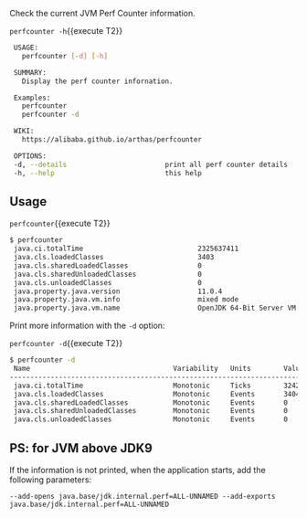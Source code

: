 
Check the current JVM Perf Counter information.

`perfcounter -h`{{execute T2}}

```bash
 USAGE:
   perfcounter [-d] [-h]

 SUMMARY:
   Display the perf counter infornation.

 Examples:
   perfcounter
   perfcounter -d

 WIKI:
   https://alibaba.github.io/arthas/perfcounter

 OPTIONS:
 -d, --details                        print all perf counter details
 -h, --help                           this help
```

## Usage

`perfcounter`{{execute T2}}

```bash
$ perfcounter
 java.ci.totalTime                            2325637411
 java.cls.loadedClasses                       3403
 java.cls.sharedLoadedClasses                 0
 java.cls.sharedUnloadedClasses               0
 java.cls.unloadedClasses                     0
 java.property.java.version                   11.0.4
 java.property.java.vm.info                   mixed mode
 java.property.java.vm.name                   OpenJDK 64-Bit Server VM
 ```

Print more information with the `-d` option:

`perfcounter -d`{{execute T2}}

```bash
$ perfcounter -d
 Name                                   Variability   Units        Value
---------------------------------------------------------------------------------
 java.ci.totalTime                      Monotonic     Ticks        3242526906
 java.cls.loadedClasses                 Monotonic     Events       3404
 java.cls.sharedLoadedClasses           Monotonic     Events       0
 java.cls.sharedUnloadedClasses         Monotonic     Events       0
 java.cls.unloadedClasses               Monotonic     Events       0
```

## PS: for JVM above JDK9

If the information is not printed, when the application starts, add the following parameters:

`--add-opens java.base/jdk.internal.perf=ALL-UNNAMED --add-exports java.base/jdk.internal.perf=ALL-UNNAMED`
